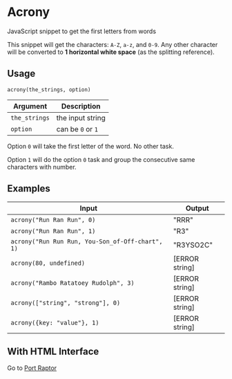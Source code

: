# Acrony
JavaScript snippet to get the first letters from words

This snippet will get the characters: `A-Z`, `a-z`, and `0-9`. Any other character will be converted to **1 horizontal white space** (as the splitting reference).

## Usage
```
acrony(the_strings, option)
```
| Argument | Description          |
| ------------- | ----------- |
| `the_strings`      | the input string |
| `option`     | can be `0` or `1`   |

Option `0` will take the first letter of the word. No other task.

Option `1` will do the option `0` task and group the consecutive same characters with number.

## Examples
| Input | Output          |
| ------------- | ----------- |
| `acrony("Run Ran Run", 0)`      | "RRR" |
| `acrony("Run Ran Run", 1)`      | "R3" |
| `acrony("Run Run Run, You-Son_of-Off-chart", 1)`      | "R3YSO2C" |
| `acrony(80, undefined)`      | [ERROR string] |
| `acrony("Rambo Ratatoey Rudolph", 3)`   | [ERROR string] |
| `acrony(["string", "strong"], 0)`   | [ERROR string] |
| `acrony({key: "value"}, 1)`   | [ERROR string] |

## With HTML Interface
Go to <a href="http://portraptor.johanpaul.net/2015/12/initialismacronymer.html" target="_blank" title="new window">Port Raptor</a>
